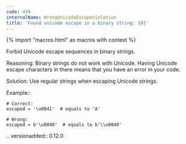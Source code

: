 ```yaml
---
code: 439
internalName: WrongUnicodeEscapeViolation
title: 'Found unicode escape in a binary string: {0}'
---
```


{% import "macros.html" as macros with context %}

Forbid Unicode escape sequences in binary strings.

Reasoning: Binary strings do not work with Unicode. Having Unicode
escape characters in there means that you have an error in your code.

Solution: Use regular strings when escaping Unicode strings.

Example::

    # Correct:
    escaped = '\u0041'  # equals to 'A'
    
    # Wrong:
    escaped = b'\u0040'  # equals to b'\\u0040'

.. versionadded:: 0.12.0